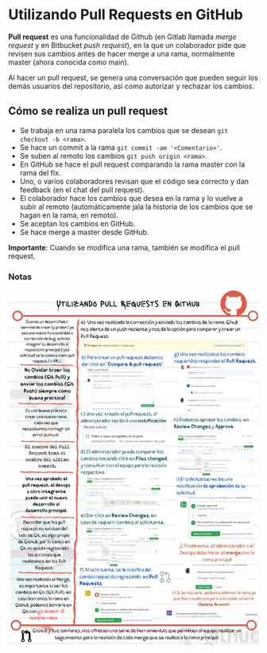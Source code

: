 # Utilizando Pull Requests en GitHub

**Pull request** es una funcionalidad de Github (en Gitlab llamada *merge request* y en Bitbucket *push request*), en la que un colaborador pide que revisen sus cambios antes de hacer merge a una rama, normalmente master (ahora conocida como main).

Al hacer un pull request, se genera una conversación que pueden seguir los demás usuarios del repositorio, así como autorizar y rechazar los cambios.

## Cómo se realiza un pull request

- Se trabaja en una rama paralela los cambios que se desean ```git checkout -b <rama>```.
- Se hace un commit a la rama ```git commit -am '<Comentario>'```.
- Se suben al remoto los cambios ```git push origin <rama>```.
- En GitHub se hace el pull request comparando la rama master con la rama del fix.
- Uno, o varios colaboradores revisan que el código sea correcto y dan feedback (en el chat del pull request).
- El colaborador hace los cambios que desea en la rama y lo vuelve a subir al remoto (automáticamente jala la historia de los cambios que se hagan en la rama, en remoto).
- Se aceptan los cambios en GitHub.
- Se hace merge a master desde GitHub.

**Importante**: Cuando se modifica una rama, también se modifica el pull request.

### Notas

![Notas de Clase](./img/clase28-notas.png)

